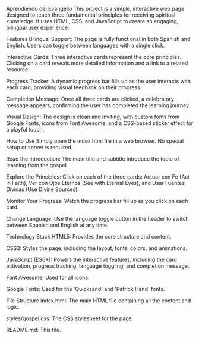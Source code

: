 Aprendiendo del Evangelio
This project is a simple, interactive web page designed to teach three fundamental principles for receiving spiritual knowledge. It uses HTML, CSS, and JavaScript to create an engaging, bilingual user experience.

Features
Bilingual Support: The page is fully functional in both Spanish and English. Users can toggle between languages with a single click.

Interactive Cards: Three interactive cards represent the core principles. Clicking on a card reveals more detailed information and a link to a related resource.

Progress Tracker: A dynamic progress bar fills up as the user interacts with each card, providing visual feedback on their progress.

Completion Message: Once all three cards are clicked, a celebratory message appears, confirming the user has completed the learning journey.

Visual Design: The design is clean and inviting, with custom fonts from Google Fonts, icons from Font Awesome, and a CSS-based sticker effect for a playful touch.

How to Use
Simply open the index.html file in a web browser. No special setup or server is required.

Read the Introduction: The main title and subtitle introduce the topic of learning from the gospel.

Explore the Principles: Click on each of the three cards: Actuar con Fe (Act in Faith), Ver con Ojos Eternos (See with Eternal Eyes), and Usar Fuentes Divinas (Use Divine Sources).

Monitor Your Progress: Watch the progress bar fill up as you click on each card.

Change Language: Use the language toggle button in the header to switch between Spanish and English at any time.

Technology Stack
HTML5: Provides the core structure and content.

CSS3: Styles the page, including the layout, fonts, colors, and animations.

JavaScript (ES6+): Powers the interactive features, including the card activation, progress tracking, language toggling, and completion message.

Font Awesome: Used for all icons.

Google Fonts: Used for the 'Quicksand' and 'Patrick Hand' fonts.

File Structure
index.html: The main HTML file containing all the content and logic.

styles/gospel.css: The CSS stylesheet for the page.

README.md: This file.
